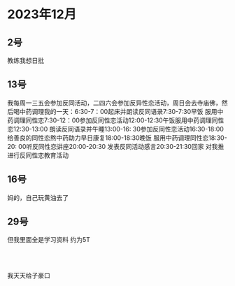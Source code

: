 # 2023年12月

<script setup lang="ts">
import { QTagColors } from 'fake-qq-ui';

</script>

## 2号

<q-window title="我的世界话题群">

<q-text name="RQLight" tag="LV100 猫猫" :tag-color="QTagColors.blue"
avatar="https://q2.qlogo.cn/headimg_dl?dst_uin=488741813&spec=100" >教练我想日批</q-text>

</q-window>

## 13号

<q-window title="Minecraft资源群">

<q-text name="西米露米西"  tag="LV100 靉靆" :tag-color="QTagColors.purple"
avatar="https://q2.qlogo.cn/headimg_dl?dst_uin=2441662687&spec=100">我每周一三五会参加反同活动，二四六会参加反异性恋活动，周日会去寺庙佛，然后喝中药调理我的一天：6:30-7：00起床并朗读反同语录7:30-7:30早饭
服用中药调理同性恋7:30-12：00参加反同性恋活动12:00-12:30午饭服用中药调理同性恋12:30-13:00 朗读反同语录并午睡13:00-16:
30参加反同性恋活动16:30-18:00给善良的同性恋熬中药助力早日康复18:00-18:30晚饭 服用中药调理同性恋18:30-20:
00听反同性恋讲座20:00-20:30 发表反同活动感言20:30-21:30回家 对我推进行反同性恋教育活动</q-text>

</q-window>

## 16号

<q-window title="我的世界话题群">

<q-text name="RQLight" tag="LV100 猫猫" :tag-color="QTagColors.blue"
avatar="https://q2.qlogo.cn/headimg_dl?dst_uin=488741813&spec=100" >妈的，自己玩黄油去了</q-text>

</q-window>

## 29号

<q-window title="青山">

<q-text name="青山" avatar="https://q2.qlogo.cn/headimg_dl?dst_uin=2939004685&spec=100" >但我里面全是学习资料</q-text>
<q-text name="青山" avatar="https://q2.qlogo.cn/headimg_dl?dst_uin=2939004685&spec=100" >约为5T</q-text>

</q-window>

<br>
<br>


<q-window title="我的世界话题群">

<q-text name="RQLight" tag="LV100 猫猫" :tag-color="QTagColors.blue"
avatar="https://q2.qlogo.cn/headimg_dl?dst_uin=488741813&spec=100" >我天天给子豪口</q-text>

</q-window>